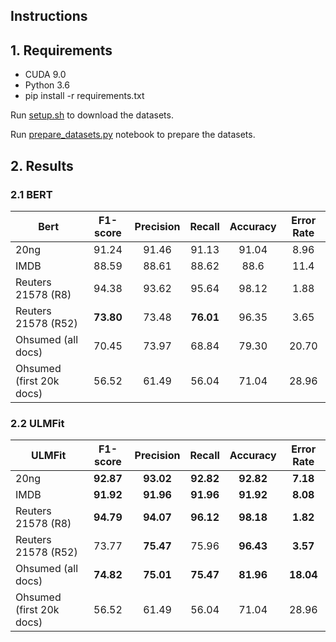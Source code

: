 ## Instructions

## 1. Requirements

* CUDA 9.0
* Python 3.6
* pip install -r requirements.txt

Run [setup.sh](setup.sh) to download the datasets.

Run [prepare_datasets.py](prepare_datasets.py) notebook to prepare the datasets.

## 2. Results

### 2.1 BERT

Bert                       | F1-score | Precision | Recall  | Accuracy | Error Rate
-------------------------- | :------: | :-------: | :----:  | :------: | :--------:
20ng                       |   91.24  |   91.46   |  91.13  |   91.04  |    8.96
IMDB                       |   88.59  |   88.61   |  88.62  |   88.6   |    11.4
Reuters 21578 (R8)         |   94.38  |   93.62   |  95.64  |   98.12  |    1.88
Reuters 21578 (R52)        | **73.80**|   73.48   |**76.01**|   96.35  |    3.65
Ohsumed (all docs)         |   70.45  |   73.97   |  68.84  |   79.30  |    20.70
Ohsumed (first 20k docs)   |   56.52  |   61.49   |  56.04  |   71.04  |    28.96


### 2.2 ULMFit

ULMFit                     | F1-score | Precision | Recall  | Accuracy | Error Rate
-------------------------- | :------: | :-------: | :----:  | :------: | :--------:
20ng                       | **92.87**| **93.02** |**92.82**| **92.82**|  **7.18**
IMDB                       |**91.92** | **91.96** |**91.96**| **91.92**|  **8.08**
Reuters 21578 (R8)         | **94.79**| **94.07** |**96.12**| **98.18**|  **1.82**
Reuters 21578 (R52)        |   73.77  | **75.47** |  75.96  | **96.43**|  **3.57**
Ohsumed (all docs)         |**74.82** | **75.01** |**75.47**| **81.96**|  **18.04**
Ohsumed (first 20k docs)   |   56.52  |   61.49   |  56.04  |   71.04  |    28.96
